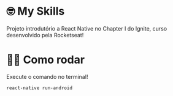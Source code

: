 # 🤓 My Skills
Projeto introdutório a React Native no Chapter I do Ignite, curso desenvolvido pela Rocketseat!

# 🏃‍♀️ Como rodar

Execute o comando no terminal!
```
react-native run-android
```
